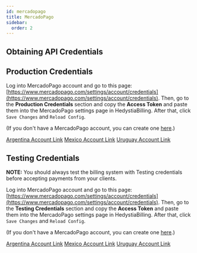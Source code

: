 ```yaml
---
id: mercadopago
title: MercadoPago
sidebar:
  order: 2
---
```


## Obtaining API Credentials

## Production Credentials

Log into MercadoPago account and go to this page: [https://www.mercadopago.com/settings/account/credentials](https://www.mercadopago.com/settings/account/credentials). Then, go to the **Production Credentials** section and copy the **Access Token** and paste them into the MercadoPago settings page in HedystiaBilling. After that, click `Save Changes` and `Reload Config`.

(If you don't have a MercadoPago account, you can create one [here](https://www.mercadopago.com/signup).)

[Argentina Account Link](https://www.mercadopago.com.ar/settings/account/credentials)
[Mexico Account Link](https://www.mercadopago.com.mx/settings/account/credentials)
[Uruguay Account Link](https://www.mercadopago.com.ur/settings/account/credentials)

## Testing Credentials

**NOTE:** You should always test the billing system with Testing credentials before accepting payments from your clients.

Log into MercadoPago account and go to this page: [https://www.mercadopago.com/settings/account/credentials](https://www.mercadopago.com/settings/account/credentials). Then, go to the **Testing Credentials** section and copy the **Access Token** and paste them into the MercadoPago settings page in HedystiaBilling. After that, click `Save Changes` and `Reload Config`.

(If you don't have a MercadoPago account, you can create one [here](https://www.mercadopago.com/signup).)

[Argentina Account Link](https://www.mercadopago.com.ar/settings/account/credentials)
[Mexico Account Link](https://www.mercadopago.com.mx/settings/account/credentials)
[Uruguay Account Link](https://www.mercadopago.com.ur/settings/account/credentials)

